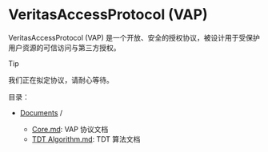 # VeritasAccessProtocol (VAP)

VeritasAccessProtocol (VAP) 是一个开放、安全的授权协议，被设计用于受保护用户资源的可信访问与第三方授权。

> [!TIP]
> 我们正在拟定协议，请耐心等待。

目录：

- [Documents](/Documents) /

  - [Core.md](/Documents/Core.md): VAP 协议文档
  - [TDT Algorithm.md](/Documents/TDT%20Algorithm.md): TDT 算法文档
